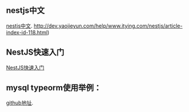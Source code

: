 
## nestjs中文

[nestjs中文](https://github.com/nestjs/nest/tree/master/sample/05-sql-typeorm/src/users).
http://dev.yaojieyun.com/help/www.itying.com/nestjs/article-index-id-118.html)

## NestJS快速入门
[NestJS快速入门](http://dev.yaojieyun.com/help/www.itying.com/nestjs/article-index-id-118.html)
## mysql typeorm使用举例：

[github地址](https://github.com/nestjs/nest/tree/master/sample/05-sql-typeorm/src/users).

